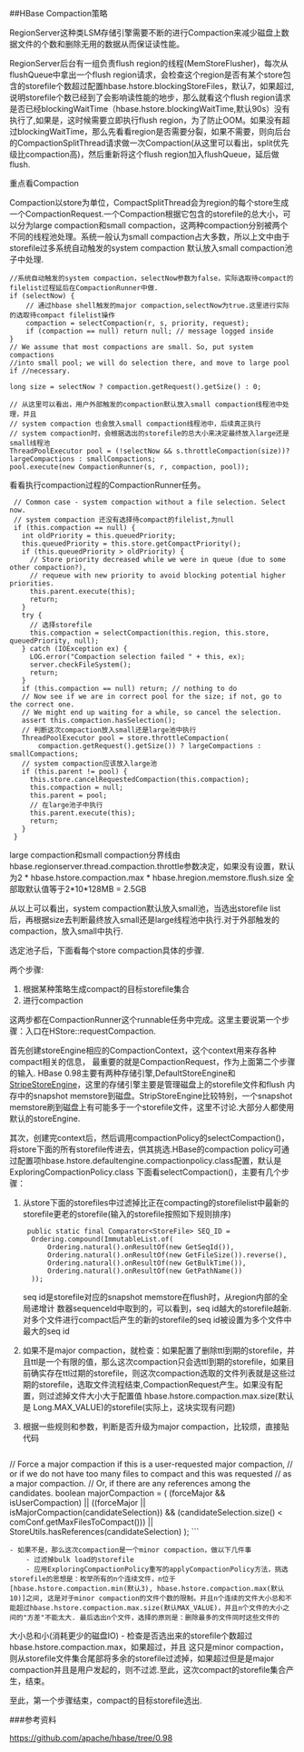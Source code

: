 ##HBase Compaction策略

RegionServer这种类LSM存储引擎需要不断的进行Compaction来减少磁盘上数据文件的个数和删除无用的数据从而保证读性能。

RegionServer后台有一组负责flush region的线程(MemStoreFlusher)，每次从flushQueue中拿出一个flush region请求，会检查这个region是否有某个store包含的storefile个数超过配置hbase.hstore.blockingStoreFiles，默认7，如果超过,说明storefile个数已经到了会影响读性能的地步，那么就看这个flush region请求是否已经blockingWaitTime（hbase.hstore.blockingWaitTime,默认90s）没有执行了,如果是，这时候需要立即执行flush region，为了防止OOM。如果没有超过blockingWaitTime，那么先看看region是否需要分裂，如果不需要，则向后台的CompactionSplitThread请求做一次Compaction(从这里可以看出，split优先级比compaction高)，然后重新将这个flush region加入flushQueue，延后做flush.

重点看Compaction

Compaction以store为单位，CompactSplitThread会为region的每个store生成一个CompactionRequest.一个Compaction根据它包含的storefile的总大小，可以分为large compaction和small compaction，这两种compaction分别被两个不同的线程池处理。系统一般认为small compaction占大多数，所以上文中由于storefile过多系统自动触发的system compaction 默认放入small compaction池子中处理.

```
//系统自动触发的system compaction，selectNow参数为false，实际选取待compact的
filelist过程延后在CompactionRunner中做.
if (selectNow) {
    // 通过hbase shell触发的major compaction,selectNow为true.这里进行实际的选取待compact filelist操作
    compaction = selectCompaction(r, s, priority, request);
    if (compaction == null) return null; // message logged inside
}
// We assume that most compactions are small. So, put system compactions
//into small pool; we will do selection there, and move to large pool if //necessary.

long size = selectNow ? compaction.getRequest().getSize() : 0;

// 从这里可以看出，用户外部触发的compaction默认放入small compaction线程池中处理，并且
// system compaction 也会放入small compaction线程池中，后续真正执行
// system compaction时，会根据选出的storefile的总大小来决定最终放入large还是small线程池
ThreadPoolExecutor pool = (!selectNow && s.throttleCompaction(size))? largeCompactions : smallCompactions;
pool.execute(new CompactionRunner(s, r, compaction, pool));
```

看看执行compaction过程的CompactionRunner任务。

```
 // Common case - system compaction without a file selection. Select now.
 // system compaction 还没有选择待compact的filelist,为null
 if (this.compaction == null) {
   int oldPriority = this.queuedPriority;
   this.queuedPriority = this.store.getCompactPriority();
   if (this.queuedPriority > oldPriority) {
     // Store priority decreased while we were in queue (due to some other compaction?),
     // requeue with new priority to avoid blocking potential higher priorities.
     this.parent.execute(this);
     return;
   }
   try {
     // 选择storefile
     this.compaction = selectCompaction(this.region, this.store, queuedPriority, null);
   } catch (IOException ex) {
     LOG.error("Compaction selection failed " + this, ex);
     server.checkFileSystem();
     return;
   }
   if (this.compaction == null) return; // nothing to do
   // Now see if we are in correct pool for the size; if not, go to the correct one.
   // We might end up waiting for a while, so cancel the selection.
   assert this.compaction.hasSelection();
   // 判断这次compaction放入small还是large池中执行
   ThreadPoolExecutor pool = store.throttleCompaction(
       compaction.getRequest().getSize()) ? largeCompactions : smallCompactions;
   // system compaction应该放入large池
   if (this.parent != pool) {
     this.store.cancelRequestedCompaction(this.compaction);
     this.compaction = null;
     this.parent = pool;
     // 在large池子中执行
     this.parent.execute(this);
     return;
   }
 }
```

large compaction和small compaction分界线由hbase.regionserver.thread.compaction.throttle参数决定，如果没有设置，默认为2 \* hbase.hstore.compaction.max \* hbase.hregion.memstore.flush.size
全部取默认值等于2\*10\*128MB = 2.5GB

从以上可以看出，system compaction默认放入small池，当选出storefile list后，再根据size去判断最终放入small还是large线程池中执行.对于外部触发的compaction，放入small中执行.

选定池子后，下面看每个store compaction具体的步骤.

两个步骤:

1. 根据某种策略生成compact的目标storefile集合
2. 进行compaction

这两步都在CompactionRunner这个runnable任务中完成。这里主要说第一个步骤：入口在HStore::requestCompaction.

首先创建storeEngine相应的CompactionContext，这个context用来存各种compact相关的信息，
最重要的就是CompactionRequest，作为上面第二个步骤的输入. HBase 0.98主要有两种存储引擎,DefaultStoreEngine和[StripeStoreEngine](https://issues.apache.org/jira/browse/HBASE-7667)，这里的存储引擎主要是管理磁盘上的storefile文件和flush 内存中的snapshot memstore到磁盘。StripStoreEngine比较特别，一个snapshot memstore刷到磁盘上有可能多于一个storefile文件，这里不讨论.大部分人都使用默认的storeEngine.

其次，创建完context后，然后调用compactionPolicy的selectCompaction()，将store下面的所有storefile传进去，供其挑选.HBase的compaction policy可通过配置项hbase.hstore.defaultengine.compactionpolicy.class配置，默认是ExploringCompactionPolicy.class
下面看selectCompaction()，主要有几个步骤：

1. 从store下面的storefiles中过滤掉比正在compacting的storefilelist中最新的storefile更老的storefile(输入的storefile按照如下规则排序)

	```
     public static final Comparator<StoreFile> SEQ_ID =
      Ordering.compound(ImmutableList.of(
          Ordering.natural().onResultOf(new GetSeqId()),
          Ordering.natural().onResultOf(new GetFileSize()).reverse(),
          Ordering.natural().onResultOf(new GetBulkTime()),
          Ordering.natural().onResultOf(new GetPathName())
      ));
	```

	seq id是storefile对应的snapshot memstore在flush时，从region内部的全局递增计
数器sequenceId中取到的，可以看到，seq id越大的storefile越新.对多个文件进行compact后产生的新的storefile的seq id被设置为多个文件中最大的seq id

2. 如果不是major compaction，就检查：如果配置了删除ttl到期的storefile，并且ttl是一个有限的值，那么这次compaction只会选ttl到期的storefile，如果目前确实存在ttl过期的storefile，则这次compaction选取的文件列表就是这些过期的storefile，选取文件流程结束,CompactionRequest产生。如果没有配置，则过滤掉文件大小大于配置值
hbase.hstore.compaction.max.size(默认是 Long.MAX_VALUE)的storefile(实际上，这块实现有问题)
3. 根据一些规则和参数，判断是否升级为major compaction，比较烦，直接贴代码

	```
 // Force a major compaction if this is a user-requested major compaction,
 // or if we do not have too many files to compact and this was requested
 // as a major compaction.
 // Or, if there are any references among the candidates.
 boolean majorCompaction = (
   (forceMajor && isUserCompaction)
   || ((forceMajor || isMajorCompaction(candidateSelection))
       && (candidateSelection.size() < comConf.getMaxFilesToCompact()))
   || StoreUtils.hasReferences(candidateSelection)
   );
	```

	- 如果不是，那么这次compaction是一个minor compaction，做以下几件事
    	- 过滤掉bulk load的storefile
    	- 应用ExploringCompactionPolicy重写的applyCompactionPolicy方法，挑选storefile的思想是：枚举所有的n个连续文件，n位于[hbase.hstore.compaction.min(默认3), hbase.hstore.compaction.max(默认10)]之间, 这是对于minor compaction的文件个数的限制。并且n个连续的文件大小总和不能超过hbase.hstore.compaction.max.size(默认MAX_VALUE)，并且n个文件的大小之间的"方差"不能太大. 最后选出n个文件，选择的原则是：删除最多的文件同时这些文件的
大小总和小(消耗更少的磁盘IO)
	- 检查是否选出来的storefile个数超过hbase.hstore.compaction.max，如果超过，并且
这只是minor compaction，则从storefile文件集合尾部将多余的storefile过滤掉，如果超过但是是major compaction并且是用户发起的，则不过滤.至此，这次compact的storefile集合产生，结束。

至此，第一个步骤结束，compact的目标storefile选出.

###参考资料

https://github.com/apache/hbase/tree/0.98
















